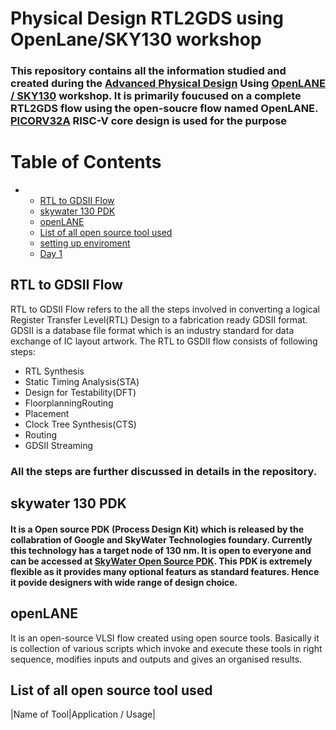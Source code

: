# Physical Design RTL2GDS using OpenLane/SKY130 workshop
### This repository contains all the information studied and created during the [Advanced Physical Design](https://www.vlsisystemdesign.com/advanced-physical-design-using-openlane-sky130/) Using [OpenLANE / SKY130](https://openlane.readthedocs.io/en/latest/) workshop. It is primarily foucused on a complete RTL2GDS flow using the open-soucre flow named OpenLANE. [PICORV32A](https://github.com/YosysHQ/picorv32) RISC-V core design is used for the purpose
# Table of Contents
*
    + [RTL to GDSII Flow](#RTL-to-GDSII-Flow)
    + [skywater 130 PDK](#skywater-130-PDK)
    + [openLANE](#openLANE)
    + [List of all open source tool used](#List-of-all-open-source-tool-used)
    + [setting up enviroment](setting-up-enviroment)
    * [Day 1](#day-1)
    
    
    





## RTL to GDSII Flow
RTL to GDSII Flow refers to the all the steps involved in converting a logical Register Transfer Level(RTL) Design to a fabrication ready GDSII format. GDSII is a database file format which is an industry standard for data exchange of IC layout artwork. The RTL to GSDII flow consists of following steps:
- RTL Synthesis
- Static Timing Analysis(STA)
- Design for Testability(DFT)
- FloorplanningRouting
- Placement
- Clock Tree Synthesis(CTS)
- Routing
- GDSII Streaming
### All the steps are further discussed in details in the repository.

## skywater 130 PDK
#### It is a Open source PDK (Process Design Kit) which is released by the collabration of Google and SkyWater Technologies foundary. Currently this technology has a target node of 130 nm. It is open to everyone and can be accessed at [SkyWater Open Source PDK](https://github.com/google/skywater-pdk). This PDK is extremely flexible as it provides many optional featurs as standard features. Hence it povide designers with wide range of design choice.
## openLANE
It is an open-source VLSI flow created using open source tools. Basically it is collection of various scripts which invoke and execute these tools in right sequence, modifies inputs and outputs and gives an organised results.

## List of all open source tool used
|Name of Tool|Application / Usage|

